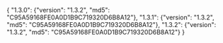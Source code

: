 {
  "1.3.0": {"version": "1.3.2", "md5": "C95A59168FE0A0D1B9C719320D6B8A12"},
  "1.3.1": {"version": "1.3.2", "md5": "C95A59168FE0A0D1B9C719320D6B8A12"},
  "1.3.2": {"version": "1.3.2", "md5": "C95A59168FE0A0D1B9C719320D6B8A12"}
}
